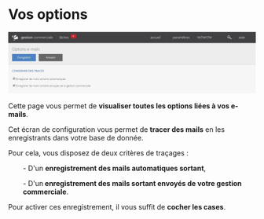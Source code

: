 # Vos options


![index-1](images/index-1.jpg)


<p>Cette page vous permet de <strong>visualiser toutes les options li&eacute;es &agrave; vos e-mails</strong>.</p>
<p>Cet &eacute;cran de configuration vous permet de <strong>tracer des mails</strong> en les enregistrants dans votre base de donn&eacute;e.</p>
<p>Pour cela, vous disposez de deux crit&egrave;res de tra&ccedil;ages :</p>
<p style="padding-left: 30px;">-&nbsp;D'un <strong>enregistrement des mails automatiques sortant</strong>,</p>
<p style="padding-left: 30px;">- D'un<strong> enregistrement des mails sortant envoy&eacute;s de votre gestion commerciale</strong>.</p>
<p>Pour activer ces enregistrement, il vous suffit de <strong>cocher les cases</strong>.</p>

